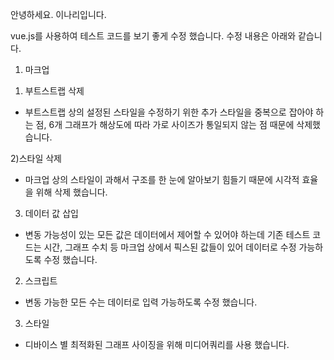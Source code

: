 안녕하세요.
이나리입니다.

vue.js를 사용하여 테스트 코드를 보기 좋게 수정 했습니다.
수정 내용은 아래와 같습니다.

1. 마크업

1) 부트스트랩 삭제
  - 부트스트랩 상의 설정된 스타일을 수정하기 위한 추가 스타일을 중복으로 잡아야 하는 점, 6개 그래프가 해상도에 따라 가로 사이즈가 통일되지 않는 점 때문에 삭제했습니다.

2)스타일 삭제
  - 마크업 상의 스타일이 과해서 구조를 한 눈에 알아보기 힘들기 때문에 시각적 효율을 위해 삭제 했습니다.

3) 데이터 값 삽입
  - 변동 가능성이 있는 모든 값은 데이터에서 제어할 수 있어야 하는데 기존 테스트 코드는 시간, 그래프 수치 등 마크업 상에서 픽스된 값들이 있어 데이터로 수정 가능하도록 수정 했습니다.


2. 스크립트
  - 변동 가능한 모든 수는 데이터로 입력 가능하도록 수정 했습니다.


3. 스타일
  - 디바이스 별 최적화된 그래프 사이징을 위해 미디어쿼리를 사용 했습니다.
